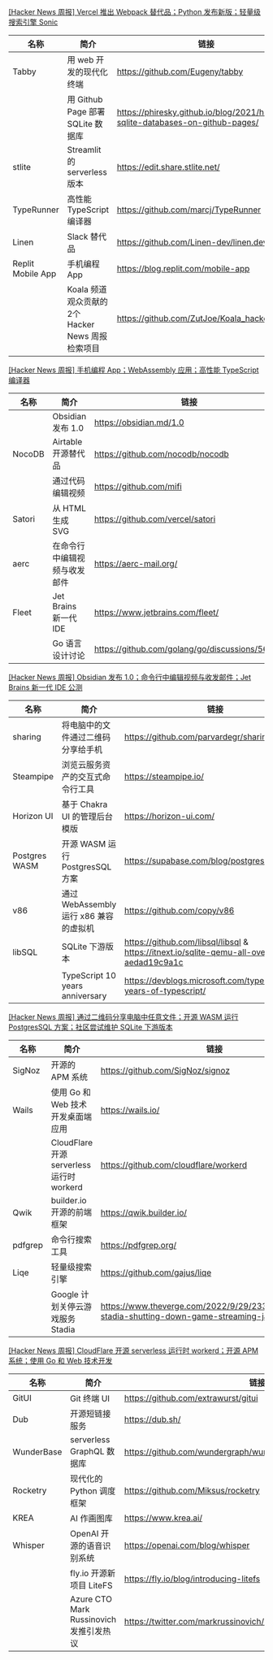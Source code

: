 [[Hacker News 周报] Vercel 推出 Webpack 替代品；Python 发布新版；轻量级搜索引擎 Sonic](https://www.bilibili.com/video/BV1DD4y1b76j)
            <table>            <theader>
                <th>名称</th>
                <th>简介</th>
                <th>链接</th>
            </theader>            <tbody>                <tr>
                    <td>Tabby</td>
                    <td>用 web 开发的现代化终端</td>
                    <td>https://github.com/Eugeny/tabby</td>
                </tr>                <tr>
                    <td></td>
                    <td>用 Github Page 部署 SQLite 数据库</td>
                    <td>https://phiresky.github.io/blog/2021/hosting-sqlite-databases-on-github-pages/</td>
                </tr>                <tr>
                    <td>stlite</td>
                    <td>Streamlit 的 serverless 版本</td>
                    <td>https://edit.share.stlite.net/</td>
                </tr>                <tr>
                    <td>TypeRunner</td>
                    <td>高性能 TypeScript 编译器</td>
                    <td>https://github.com/marcj/TypeRunner</td>
                </tr>                <tr>
                    <td>Linen</td>
                    <td>Slack 替代品</td>
                    <td>https://github.com/Linen-dev/linen.dev</td>
                </tr>                <tr>
                    <td>Replit Mobile App</td>
                    <td>手机编程 App</td>
                    <td>https://blog.replit.com/mobile-app</td>
                </tr>                <tr>
                    <td></td>
                    <td>Koala 频道观众贡献的2个 Hacker News 周报检索项目</td>
                    <td>https://github.com/ZutJoe/Koala_hacker_news</td>
                </tr>            </tbody>            </table>
[[Hacker News 周报] 手机编程 App；WebAssembly 应用；高性能 TypeScript 编译器](https://www.bilibili.com/video/BV14G4y1H7VM)
            <table>            <theader>
                <th>名称</th>
                <th>简介</th>
                <th>链接</th>
            </theader>            <tbody>                <tr>
                    <td></td>
                    <td>Obsidian 发布 1.0</td>
                    <td>https://obsidian.md/1.0</td>
                </tr>                <tr>
                    <td>NocoDB</td>
                    <td>Airtable 开源替代品</td>
                    <td>https://github.com/nocodb/nocodb</td>
                </tr>                <tr>
                    <td></td>
                    <td>通过代码编辑视频</td>
                    <td>https://github.com/mifi</td>
                </tr>                <tr>
                    <td>Satori</td>
                    <td>从 HTML 生成 SVG</td>
                    <td>https://github.com/vercel/satori</td>
                </tr>                <tr>
                    <td>aerc</td>
                    <td>在命令行中编辑视频与收发邮件</td>
                    <td>https://aerc-mail.org/</td>
                </tr>                <tr>
                    <td>Fleet</td>
                    <td>Jet Brains 新一代 IDE</td>
                    <td>https://www.jetbrains.com/fleet/</td>
                </tr>                <tr>
                    <td></td>
                    <td>Go 语言设计讨论</td>
                    <td>https://github.com/golang/go/discussions/56010</td>
                </tr>            </tbody>            </table>
[[Hacker News 周报] Obsidian 发布 1.0；命令行中编辑视频与收发邮件；Jet Brains 新一代 IDE 公测](https://www.bilibili.com/video/BV1Ae411V7UR)
            <table>            <theader>
                <th>名称</th>
                <th>简介</th>
                <th>链接</th>
            </theader>            <tbody>                <tr>
                    <td>sharing</td>
                    <td>将电脑中的文件通过二维码分享给手机</td>
                    <td>https://github.com/parvardegr/sharing</td>
                </tr>                <tr>
                    <td>Steampipe</td>
                    <td>浏览云服务资产的交互式命令行工具</td>
                    <td>https://steampipe.io/</td>
                </tr>                <tr>
                    <td>Horizon UI</td>
                    <td>基于 Chakra UI 的管理后台模版</td>
                    <td>https://horizon-ui.com/</td>
                </tr>                <tr>
                    <td>Postgres WASM</td>
                    <td>开源 WASM 运行 PostgresSQL 方案</td>
                    <td>https://supabase.com/blog/postgres-wasm</td>
                </tr>                <tr>
                    <td>v86</td>
                    <td>通过 WebAssembly 运行 x86 兼容的虚拟机</td>
                    <td>https://github.com/copy/v86</td>
                </tr>                <tr>
                    <td>libSQL</td>
                    <td>SQLite 下游版本</td>
                    <td>https://github.com/libsql/libsql & https://itnext.io/sqlite-qemu-all-over-again-aedad19c9a1c</td>
                </tr>                <tr>
                    <td></td>
                    <td>TypeScript  10 years anniversary</td>
                    <td>https://devblogs.microsoft.com/typescript/ten-years-of-typescript/</td>
                </tr>            </tbody>            </table>
[[Hacker News 周报] 通过二维码分享电脑中任意文件；开源 WASM 运行 PostgresSQL 方案；社区尝试维护 SQLite 下游版本](https://www.bilibili.com/video/BV1GR4y1R7Yw)
            <table>            <theader>
                <th>名称</th>
                <th>简介</th>
                <th>链接</th>
            </theader>            <tbody>                <tr>
                    <td>SigNoz</td>
                    <td>开源的 APM 系统</td>
                    <td>https://github.com/SigNoz/signoz</td>
                </tr>                <tr>
                    <td>Wails</td>
                    <td>使用 Go 和 Web 技术开发桌面端应用</td>
                    <td>https://wails.io/</td>
                </tr>                <tr>
                    <td></td>
                    <td>CloudFlare 开源 serverless 运行时 workerd</td>
                    <td>https://github.com/cloudflare/workerd</td>
                </tr>                <tr>
                    <td>Qwik</td>
                    <td>builder.io 开源的前端框架</td>
                    <td>https://qwik.builder.io/</td>
                </tr>                <tr>
                    <td>pdfgrep</td>
                    <td>命令行搜索工具</td>
                    <td>https://pdfgrep.org/</td>
                </tr>                <tr>
                    <td>Liqe</td>
                    <td>轻量级搜索引擎</td>
                    <td>https://github.com/gajus/liqe</td>
                </tr>                <tr>
                    <td></td>
                    <td>Google 计划关停云游戏服务 Stadia</td>
                    <td>https://www.theverge.com/2022/9/29/23378713/google-stadia-shutting-down-game-streaming-january-2023</td>
                </tr>            </tbody>            </table>
[[Hacker News 周报] CloudFlare 开源 serverless 运行时 workerd；开源 APM 系统；使用 Go 和 Web 技术开发](https://www.bilibili.com/video/BV1td4y1B7Y1)
            <table>            <theader>
                <th>名称</th>
                <th>简介</th>
                <th>链接</th>
            </theader>            <tbody>                <tr>
                    <td>GitUI</td>
                    <td>Git 终端 UI</td>
                    <td>https://github.com/extrawurst/gitui</td>
                </tr>                <tr>
                    <td>Dub</td>
                    <td>开源短链接服务</td>
                    <td>https://dub.sh/</td>
                </tr>                <tr>
                    <td>WunderBase</td>
                    <td>serverless GraphQL 数据库</td>
                    <td>https://github.com/wundergraph/wunderbase</td>
                </tr>                <tr>
                    <td>Rocketry</td>
                    <td>现代化的 Python 调度框架</td>
                    <td>https://github.com/Miksus/rocketry</td>
                </tr>                <tr>
                    <td>KREA</td>
                    <td>AI 作画图库</td>
                    <td>https://www.krea.ai/</td>
                </tr>                <tr>
                    <td>Whisper</td>
                    <td>OpenAI 开源的语音识别系统</td>
                    <td>https://openai.com/blog/whisper</td>
                </tr>                <tr>
                    <td></td>
                    <td>fly.io 开源新项目 LiteFS</td>
                    <td>https://fly.io/blog/introducing-litefs</td>
                </tr>                <tr>
                    <td></td>
                    <td>Azure CTO Mark Russinovich 发推引发热议</td>
                    <td>https://twitter.com/markrussinovich/status/1571995117233504257</td>
                </tr>            </tbody>            </table>
